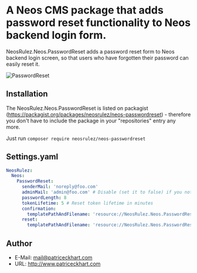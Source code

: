 # A Neos CMS package that adds password reset functionality to Neos backend login form.

NeosRulez.Neos.PasswordReset adds a password reset form to Neos backend login screen, so that users who have forgotten their password can easily reset it.

![PasswordReset](https://raw.githubusercontent.com/patriceckhart/NeosRulez.Neos.PasswordReset/master/Preview.gif)

## Installation

The NeosRulez.Neos.PasswordReset is listed on packagist (https://packagist.org/packages/neosrulez/neos-passwordreset) - therefore you don't have to include the package in your "repositories" entry any more.

Just run ```composer require neosrulez/neos-passwordreset```

## Settings.yaml

```yaml
NeosRulez:
  Neos:
    PasswordReset:
      senderMail: 'noreply@foo.com'
      adminMail: 'admin@foo.com' # Disable (set it to false) if you not want to recieve info mails.
      passwordLength: 8
      tokenLifetime: 5 # Reset token lifetime in minutes
      confirmation:
        templatePathAndFilename: 'resource://NeosRulez.Neos.PasswordReset/Private/Templates/Confirmation.html'
      reset:
        templatePathAndFilename: 'resource://NeosRulez.Neos.PasswordReset/Private/Templates/Reset.html'

```

## Author

* E-Mail: mail@patriceckhart.com
* URL: http://www.patriceckhart.com
